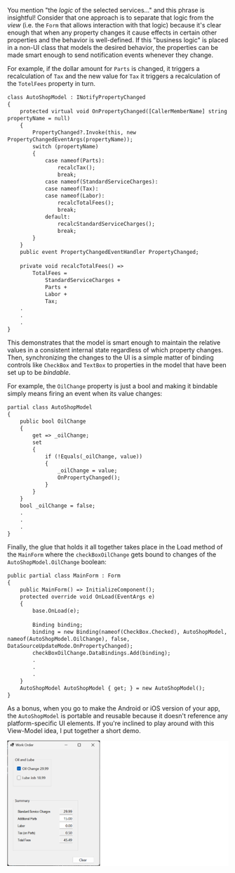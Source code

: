 You mention "the _logic_ of the selected services..." and this phrase is insightful! Consider that one approach is to separate that logic from the _view_ (i.e. the `Form` that allows interaction with that logic) because it's clear enough that when any property changes it cause effects in certain other properties and the behavior is well-defined. If this "business logic" is placed in a non-UI class that models the desired behavior, the properties can be made smart enough to send notification events whenever they change.  

For example, if the dollar amount for `Parts` is changed, it triggers a recalculation of `Tax` and the new value for `Tax` it triggers a recalculation of the `TotelFees` property in turn.

    class AutoShopModel : INotifyPropertyChanged
    {
        protected virtual void OnPropertyChanged([CallerMemberName] string propertyName = null)
        {
            PropertyChanged?.Invoke(this, new PropertyChangedEventArgs(propertyName));
            switch (propertyName)
            {
                case nameof(Parts):
                    recalcTax();
                    break;
                case nameof(StandardServiceCharges):
                case nameof(Tax):
                case nameof(Labor):
                    recalcTotalFees();
                    break;
                default:
                    recalcStandardServiceCharges();
                    break;
            }
        }
        public event PropertyChangedEventHandler PropertyChanged;        

        private void recalcTotalFees() =>
            TotalFees =
                StandardServiceCharges +
                Parts +
                Labor +
                Tax;
        .
        .
        .
    }

This demonstrates that the model is smart enough to maintain the relative values in a consistent internal state regardless of which property changes. Then, synchronizing the changes to the UI is a simple matter of binding controls like `CheckBox` and `TextBox` to properties in the model that have been set up to be *bindable*. 

For example, the `OilChange` property is just a bool and making it bindable simply means firing an event when its value changes:

    partial class AutoShopModel
    {
        public bool OilChange
        {
            get => _oilChange;
            set
            {
                if (!Equals(_oilChange, value))
                {
                    _oilChange = value;
                    OnPropertyChanged();
                }
            }
        }
        bool _oilChange = false;
        .
        .
        .
    }

Finally, the glue that holds it all together takes place in the Load method of the `MainForm` where the `checkBoxOilChange` gets bound to changes of the `AutoShopModel.OilChange` boolean:

    
    public partial class MainForm : Form
    {
        public MainForm() => InitializeComponent();
        protected override void OnLoad(EventArgs e)
        {
            base.OnLoad(e);

            Binding binding;
            binding = new Binding(nameof(CheckBox.Checked), AutoShopModel, nameof(AutoShopModel.OilChange), false, DataSourceUpdateMode.OnPropertyChanged);
            checkBoxOilChange.DataBindings.Add(binding);
            .
            .
            .
        }
        AutoShopModel AutoShopModel { get; } = new AutoShopModel();
    }

As a bonus, when you go to make the Android or iOS version of your app, the `AutoShopModel` is portable and reusable because it doesn't reference any platform-specific UI elements. If you're inclined to play around with this View-Model idea, I put together a short demo.

![Screenshot](https://github.com/IVSoftware/automotive-shop/blob/master/automotive-shop/Screenshots/screenshot.png)